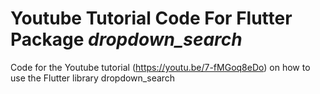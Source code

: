 # Youtube Tutorial Code For Flutter Package *dropdown_search*
Code for the Youtube tutorial (https://youtu.be/7-fMGoq8eDo) on how to use the Flutter library dropdown_search
